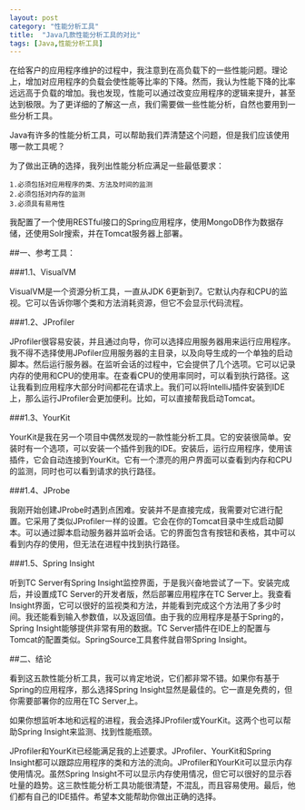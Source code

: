 ```yaml
---
layout: post
category: "性能分析工具"
title:  "Java几款性能分析工具的对比"
tags: [Java,性能分析工具]
---  
```

在给客户的应用程序维护的过程中，我注意到在高负载下的一些性能问题。理论上，增加对应用程序的负载会使性能等比率的下降。然而，我认为性能下降的比率远远高于负载的增加。我也发现，性能可以通过改变应用程序的逻辑来提升，甚至达到极限。为了更详细的了解这一点，我们需要做一些性能分析，自然也要用到一些分析工具。

Java有许多的性能分析工具，可以帮助我们弄清楚这个问题，但是我们应该使用哪一款工具呢？

为了做出正确的选择，我列出性能分析应满足一些最低要求：
	
	1.必须包括对应用程序的类、方法及时间的监测
	2.必须包括对内存的监测
	3.必须具有易用性

我配置了一个使用RESTful接口的Spring应用程序，使用MongoDB作为数据存储，还使用Solr搜索，并在Tomcat服务器上部署。

##一、参考工具：

###1.1、VisualVM

VisualVM是一个资源分析工具，一直从JDK 6更新到7。它默认内存和CPU的监视。它可以告诉你哪个类和方法消耗资源，但它不会显示代码流程。

###1.2、JProfiler

JProfiler很容易安装，并且通过向导，你可以选择应用服务器用来运行应用程序。我不得不选择使用JPofiler应用服务器的主目录，以及向导生成的一个单独的启动脚本。然后运行服务器。在监听会话的过程中，它会提供了几个选项。它可以记录内存的使用和CPU的使用率。在查看CPU的使用率同时，可以看到执行路径。这让我看到应用程序大部分时间都花在请求上。我们可以将IntelliJ插件安装到IDE上，那么运行JProfiler会更加便利。比如，可以直接帮我启动Tomcat。

###1.3、YourKit

YourKit是我在另一个项目中偶然发现的一款性能分析工具。它的安装很简单。安装时有一个选项，可以安装一个插件到我的IDE。安装后，运行应用程序，使用该插件，它会自动连接到YourKit。它有一个漂亮的用户界面可以查看到内存和CPU的监测，同时也可以看到请求的执行路径。

###1.4、JProbe

我刚开始创建JProbe时遇到点困难。安装并不是直接完成，我需要对它进行配置。它采用了类似JProfiler一样的设置。它会在你的Tomcat目录中生成启动脚本。可以通过脚本启动服务器并监听会话。它的界面包含有按钮和表格，其中可以看到内存的使用，但无法在进程中找到执行路径。

###1.5、Spring Insight

听到TC Server有Spring Insight监控界面，于是我兴奋地尝试了一下。安装完成后，并设置成TC Server的开发者版，然后部署应用程序在TC Server上。我查看Insight界面，它可以很好的监视类和方法，并能看到完成这个方法用了多少时间。我还能看到输入参数值，以及返回值。由于我的应用程序是基于Spring的，Spring Insight能够提供非常有用的数据。TC Server插件在IDE上的配置与Tomcat的配置类似。SpringSource工具套件就自带Spring Insight。

##二、结论

看到这五款性能分析工具，我可以肯定地说，它们都非常不错。如果你有基于Spring的应用程序，那么选择Spring Insight显然是最佳的。它一直是免费的，但你需要部署你的应用在TC Server上。

如果你想监听本地和远程的进程，我会选择JProfiler或YourKit。这两个也可以帮助Spring Insight来监测、找到性能瓶颈。

JProfiler和YourKit已经能满足我的上述要求。JProfiler、YourKit和Spring Insight都可以跟踪应用程序的类和方法的流向。JProfiler和YourKit可以显示内存使用情况。虽然Spring Insight不可以显示内存使用情况，但它可以很好的显示吞吐量的趋势。这三款性能分析工具功能很清楚，不混乱，而且容易使用。最后，他们都有自己的IDE插件。希望本文能帮助你做出正确的选择。